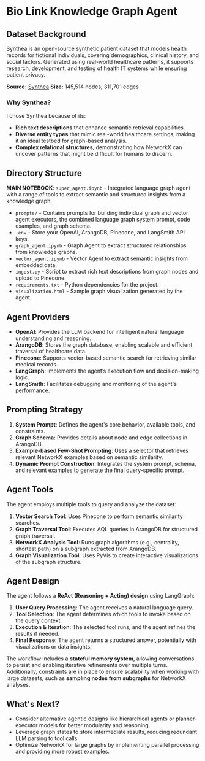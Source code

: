 # Bio Link Knowledge Graph Agent

## Dataset Background
Synthea is an open-source synthetic patient dataset that models health records for fictional individuals, covering demographics, clinical history, and social factors. Generated using real-world healthcare patterns, it supports research, development, and testing of health IT systems while ensuring patient privacy.

**Source:** [Synthea](https://synthea.mitre.org/)
**Size:** 145,514 nodes, 311,701 edges

### Why Synthea?
I chose Synthea because of its:
- **Rich text descriptions** that enhance semantic retrieval capabilities.
- **Diverse entity types** that mimic real-world healthcare settings, making it an ideal testbed for graph-based analysis.
- **Complex relational structures**, demonstrating how NetworkX can uncover patterns that might be difficult for humans to discern.

## Directory Structure
**MAIN NOTEBOOK**: `super_agent.ipynb` - Integrated language graph agent with a range of tools to extract semantic and structured insights from a knowledge graph.

- `prompts/` - Contains prompts for building individual graph and vector agent executors, the combined language graph system prompt, code examples, and graph schema.
- `.env` - Store your OpenAI, ArangoDB, Pinecone, and LangSmith API keys.
- `graph_agent.ipynb` - Graph Agent to extract structured relationships from knowledge graphs.
- `vector_agent.ipynb` - Vector Agent to extract semantic insights from embedded data.
- `ingest.py` - Script to extract rich text descriptions from graph nodes and upload to Pinecone.
- `requirements.txt` - Python dependencies for the project.
- `visualization.html` - Sample graph visualization generated by the agent.

## Agent Providers

- **OpenAI**: Provides the LLM backend for intelligent natural language understanding and reasoning.
- **ArangoDB**: Stores the graph database, enabling scalable and efficient traversal of healthcare data.
- **Pinecone**: Supports vector-based semantic search for retrieving similar medical records.
- **LangGraph**: Implements the agent’s execution flow and decision-making logic.
- **LangSmith**: Facilitates debugging and monitoring of the agent's performance.

## Prompting Strategy

1. **System Prompt**: Defines the agent's core behavior, available tools, and constraints.
2. **Graph Schema**: Provides details about node and edge collections in ArangoDB.
3. **Example-based Few-Shot Prompting**: Uses a selector that retrieves relevant NetworkX examples based on semantic similarity.
4. **Dynamic Prompt Construction**: Integrates the system prompt, schema, and relevant examples to generate the final query-specific prompt.

## Agent Tools

The agent employs multiple tools to query and analyze the dataset:

1. **Vector Search Tool**: Uses Pinecone to perform semantic similarity searches.
2. **Graph Traversal Tool**: Executes AQL queries in ArangoDB for structured graph traversal.
3. **NetworkX Analysis Tool**: Runs graph algorithms (e.g., centrality, shortest path) on a subgraph extracted from ArangoDB.
4. **Graph Visualization Tool**: Uses PyVis to create interactive visualizations of the subgraph structure.

## Agent Design

The agent follows a **ReAct (Reasoning + Acting) design** using LangGraph:
1. **User Query Processing**: The agent receives a natural language query.
2. **Tool Selection**: The agent determines which tools to invoke based on the query context.
3. **Execution & Iteration**: The selected tool runs, and the agent refines the results if needed.
4. **Final Response**: The agent returns a structured answer, potentially with visualizations or data insights.

The workflow includes a **stateful memory system**, allowing conversations to persist and enabling iterative refinements over multiple turns. Additionally, constraints are in place to ensure scalability when working with large datasets, such as **sampling nodes from subgraphs** for NetworkX analyses.

## What's Next?
- Consider alternative agentic designs like hierarchical agents or planner-executor models for better modularity and reasoning.
- Leverage graph states to store intermediate results, reducing redundant LLM parsing to tool calls.
- Optimize NetworkX for large graphs by implementing parallel processing and providing more robust examples. 
